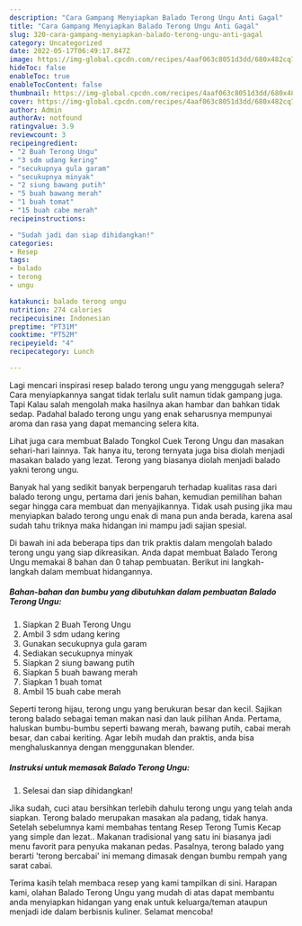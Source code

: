 ```yaml
---
description: "Cara Gampang Menyiapkan Balado Terong Ungu Anti Gagal"
title: "Cara Gampang Menyiapkan Balado Terong Ungu Anti Gagal"
slug: 320-cara-gampang-menyiapkan-balado-terong-ungu-anti-gagal
category: Uncategorized
date: 2022-05-17T06:49:17.847Z
image: https://img-global.cpcdn.com/recipes/4aaf063c8051d3dd/680x482cq70/balado-terong-ungu-foto-resep-utama.jpg
hideToc: false
enableToc: true
enableTocContent: false
thumbnail: https://img-global.cpcdn.com/recipes/4aaf063c8051d3dd/680x482cq70/balado-terong-ungu-foto-resep-utama.jpg
cover: https://img-global.cpcdn.com/recipes/4aaf063c8051d3dd/680x482cq70/balado-terong-ungu-foto-resep-utama.jpg
author: Admin
authorAv: notfound
ratingvalue: 3.9
reviewcount: 3
recipeingredient:
- "2 Buah Terong Ungu"
- "3 sdm udang kering"
- "secukupnya gula garam"
- "secukupnya minyak"
- "2 siung bawang putih"
- "5 buah bawang merah"
- "1 buah tomat"
- "15 buah cabe merah"
recipeinstructions:

- "Sudah jadi dan siap dihidangkan!"
categories:
- Resep
tags:
- balado
- terong
- ungu

katakunci: balado terong ungu 
nutrition: 274 calories
recipecuisine: Indonesian
preptime: "PT31M"
cooktime: "PT52M"
recipeyield: "4"
recipecategory: Lunch

---
```



Lagi mencari inspirasi resep balado terong ungu yang menggugah selera? Cara menyiapkannya sangat tidak terlalu sulit namun tidak gampang juga. Tapi Kalau salah mengolah maka hasilnya akan hambar dan bahkan tidak sedap. Padahal balado terong ungu yang enak seharusnya mempunyai aroma dan rasa yang dapat memancing selera kita.


Lihat juga cara membuat Balado Tongkol Cuek Terong Ungu dan masakan sehari-hari lainnya. Tak hanya itu, terong ternyata juga bisa diolah menjadi masakan balado yang lezat. Terong yang biasanya diolah menjadi balado yakni terong ungu.

Banyak hal yang sedikit banyak berpengaruh terhadap kualitas rasa dari balado terong ungu, pertama dari jenis bahan, kemudian pemilihan bahan segar hingga cara membuat dan menyajikannya. Tidak usah pusing jika mau menyiapkan balado terong ungu enak di mana pun anda berada, karena asal sudah tahu triknya maka hidangan ini mampu jadi sajian spesial.


Di bawah ini ada beberapa tips dan trik praktis dalam mengolah balado terong ungu yang siap dikreasikan. Anda dapat membuat Balado Terong Ungu memakai 8 bahan dan 0 tahap pembuatan. Berikut ini langkah-langkah dalam membuat hidangannya.

<!--inarticleads1-->

##### Bahan-bahan dan bumbu yang dibutuhkan dalam pembuatan Balado Terong Ungu:

1. Siapkan 2 Buah Terong Ungu
1. Ambil 3 sdm udang kering
1. Gunakan secukupnya gula garam
1. Sediakan secukupnya minyak
1. Siapkan 2 siung bawang putih
1. Siapkan 5 buah bawang merah
1. Siapkan 1 buah tomat
1. Ambil 15 buah cabe merah


Seperti terong hijau, terong ungu yang berukuran besar dan kecil. Sajikan terong balado sebagai teman makan nasi dan lauk pilihan Anda. Pertama, haluskan bumbu-bumbu seperti bawang merah, bawang putih, cabai merah besar, dan cabai keriting. Agar lebih mudah dan praktis, anda bisa menghaluskannya dengan menggunakan blender. 

<!--inarticleads2-->

##### Instruksi untuk memasak Balado Terong Ungu:


1. Selesai dan siap dihidangkan!

Jika sudah, cuci atau bersihkan terlebih dahulu terong ungu yang telah anda siapkan. Terong balado merupakan masakan ala padang, tidak hanya. Setelah sebelumnya kami membahas tentang Resep Terong Tumis Kecap yang simple dan lezat.. Makanan tradisional yang satu ini biasanya jadi menu favorit para penyuka makanan pedas. Pasalnya, terong balado yang berarti &#39;terong bercabai&#39; ini memang dimasak dengan bumbu rempah yang sarat cabai. 

Terima kasih telah membaca resep yang kami tampilkan di sini. Harapan kami, olahan Balado Terong Ungu yang mudah di atas dapat membantu anda menyiapkan hidangan yang enak untuk keluarga/teman ataupun menjadi ide dalam berbisnis kuliner. Selamat mencoba!
